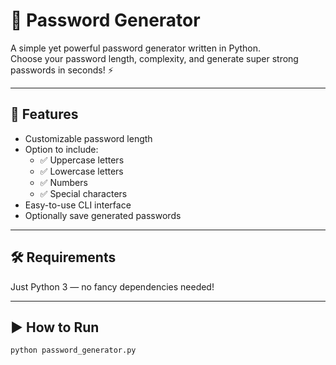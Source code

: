 # 🔐 Password Generator

A simple yet powerful password generator written in Python.  
Choose your password length, complexity, and generate super strong passwords in seconds! ⚡

---

## 🚀 Features
- Customizable password length
- Option to include:
  - ✅ Uppercase letters
  - ✅ Lowercase letters
  - ✅ Numbers
  - ✅ Special characters
- Easy-to-use CLI interface
- Optionally save generated passwords

---

## 🛠️ Requirements
Just Python 3 — no fancy dependencies needed!

---

## ▶️ How to Run

```bash
python password_generator.py

